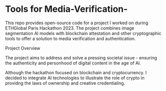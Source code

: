 # Tools for Media-Verification-
This repo provides open-source code for a project I worked on during ETHGlobal Paris Hackathon 2023. The project combines image segmentation AI models with blockchain attestation and other cryptographic tools to offer a solution to media verification and authentication. 

Project Overview

The project aims to address and solve a pressing societal issue - ensuring the authenticity and personhood of digital content in the age of AI.

Although the hackathon focused on blockchain and cryptocurrency. I decided to integrate AI technologies to illustrate the role of crypto in providng the laws of ownership and creative credentialing.

